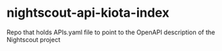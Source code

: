 # nightscout-api-kiota-index
Repo that holds APIs.yaml file to point to the OpenAPI description of the Nightscout project
